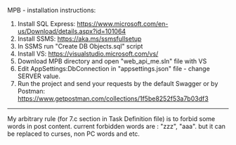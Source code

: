 MPB - installation instructions:
1. Install SQL Express: https://www.microsoft.com/en-us/Download/details.aspx?id=101064
2. Install SSMS: https://aka.ms/ssmsfullsetup
3. In SSMS run "Create DB Objects.sql" script
4. Install VS: https://visualstudio.microsoft.com/vs/
5. Download MPB directory and open "web_api_me.sln" file with VS
6. Edit AppSettings:DbConnection in "appsettings.json" file - change SERVER value.
7. Run the project and send your requests by the default Swagger or by Postman: https://www.getpostman.com/collections/1f5be8252f53a7b03df3
--------------------------------------------------------------------------------------------------------------------------------------------
My arbitrary rule (for 7.c section in Task Definition file) is to forbid some words in post content. current forbidden words are : "zzz", "aaa". but it can be replaced to curses, non PC words and etc.
